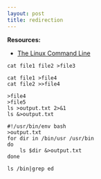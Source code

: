 ```yaml
---
layout: post
title: redirection
---
```

__Resources:__

- [The Linux Command Line](http://linuxcommand.org/tlcl.php)


~~~
cat file1 file2 >file3
~~~

~~~
cat file1 >file4
cat file2 >>file4
~~~

~~~
>file4
>file5
ls >output.txt 2>&1
ls &>output.txt
~~~

~~~
#!/usr/bin/env bash
>output.txt
for dir in /bin/usr /usr/bin
do
    ls $dir &>output.txt
done
~~~

~~~
ls /bin|grep ed
~~~

